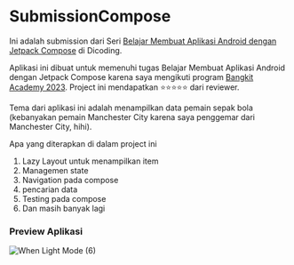 # SubmissionCompose
Ini adalah submission dari Seri [Belajar Membuat Aplikasi Android dengan Jetpack Compose](https://www.dicoding.com/academies/445/) di Dicoding.

Aplikasi ini dibuat untuk memenuhi tugas Belajar Membuat Aplikasi Android dengan Jetpack Compose karena saya mengikuti program [Bangkit Academy 2023](https://bangkit.academy).
Project ini mendapatkan :star::star::star::star::star: dari reviewer.

Tema dari aplikasi ini adalah menampilkan data pemain sepak bola (kebanyakan pemain Manchester City karena saya penggemar dari Manchester City, hihi).

Apa yang diterapkan di dalam project ini
1. Lazy Layout untuk menampilkan item
2. Managemen state
3. Navigation pada compose
4. pencarian data
5. Testing pada compose 
6. Dan masih banyak lagi 

### Preview Aplikasi
![When Light Mode (6)](https://github.com/kevinmf1/SubmissionCompose/assets/97342935/7777eb8a-58d1-4c29-bdbb-05d628fff9fc)
